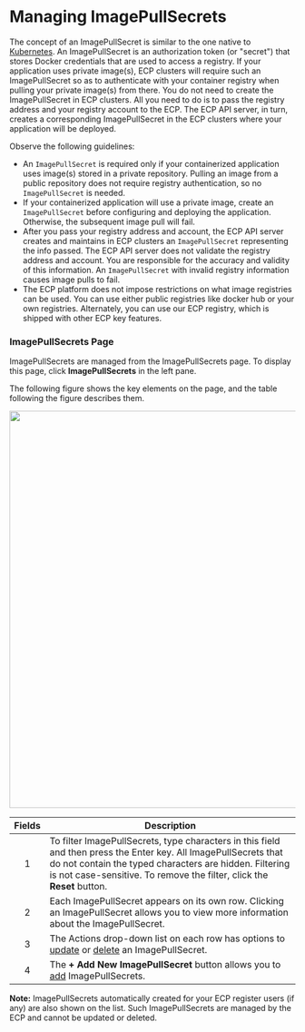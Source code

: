 # Managing ImagePullSecrets

The concept of an ImagePullSecret is similar to the one native to [Kubernetes](<https://kubernetes.io/docs/tasks/configure-pod-container/pull-image-private-registry/>). An ImagePullSecret is an authorization token (or "secret") that stores Docker credentials that are used to access a registry. If your application uses private image(s), ECP clusters will require such an ImagePullSecret so as to authenticate with your container registry when pulling your private image(s) from there. You do not need to create the ImagePullSecret in ECP clusters. All you need to do is to pass the registry address and your registry account to the ECP. The ECP API server, in turn, creates a corresponding ImagePullSecret in the ECP clusters where your application will be deployed.

Observe the following guidelines:

- An `ImagePullSecret` is required only if your containerized application uses image(s) stored in a private repository. Pulling an image from a public repository does not require registry authentication, so no `ImagePullSecret` is needed.
- If your containerized application will use a private image, create an `ImagePullSecret` before configuring and deploying the application. Otherwise, the subsequent image pull will fail. 
- After you pass your registry address and account, the ECP API server creates and maintains in ECP clusters an `ImagePullSecret` representing the info passed. The ECP API server does not validate the registry address and account. You are responsible for the accuracy and validity of this information. An `ImagePullSecret` with invalid registry information causes image pulls to fail.
- The ECP platform does not impose restrictions on what image registries can be used. You can use either public registries like docker hub or your own registries. Alternately, you can use our ECP registry, which is shipped with other ECP key features.

### ImagePullSecrets Page 

ImagePullSecrets are managed from the ImagePullSecrets page. To display this page, click **ImagePullSecrets** in the left pane.

The following figure shows the key elements on the page, and the table following the figure describes them.

<p align=center><img src="/docs/resources/images/image-pull-secrets/image-pull-secrets-w-numbers.png" width="700"></p>

| **Fields**   | **Description**                                                                                           |
| :----------: | --------------------------------------------------------------------------------------------------------- |
| 1            | To filter ImagePullSecrets, type characters in this field and then press the Enter key. All ImagePullSecrets that do not contain the typed characters are hidden. Filtering is not case-sensitive. To remove the filter, click the **Reset** button.                                 |
| 2            | Each ImagePullSecret appears on its own row. Clicking an ImagePullSecret allows you to view more information about the ImagePullSecret.                                                                                                           |
| 3            | The Actions drop-down list on each row has options to [update](</docs/portal/image-pull-secrets/updating-image-pull-secret.md>) or [delete](</docs/portal/image-pull-secrets/deleting-an-image-pull-secret.md>) an ImagePullSecret.                                                  |
| 4            | The **+ Add New ImagePullSecret** button allows you to [add](</docs/portal/image-pull-secrets/adding-an-image-pull-secret.md>) ImagePullSecrets.                                                                                                          |

**Note:** ImagePullSecrets automatically created for your ECP register users (if any) are also shown on the list. Such ImagePullSecrets are managed by the ECP and cannot be updated or deleted.